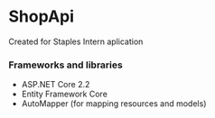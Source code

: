 # ShopApi
Created for Staples Intern aplication

### Frameworks and libraries

- ASP.NET Core 2.2
- Entity Framework Core
- AutoMapper (for mapping resources and models)
